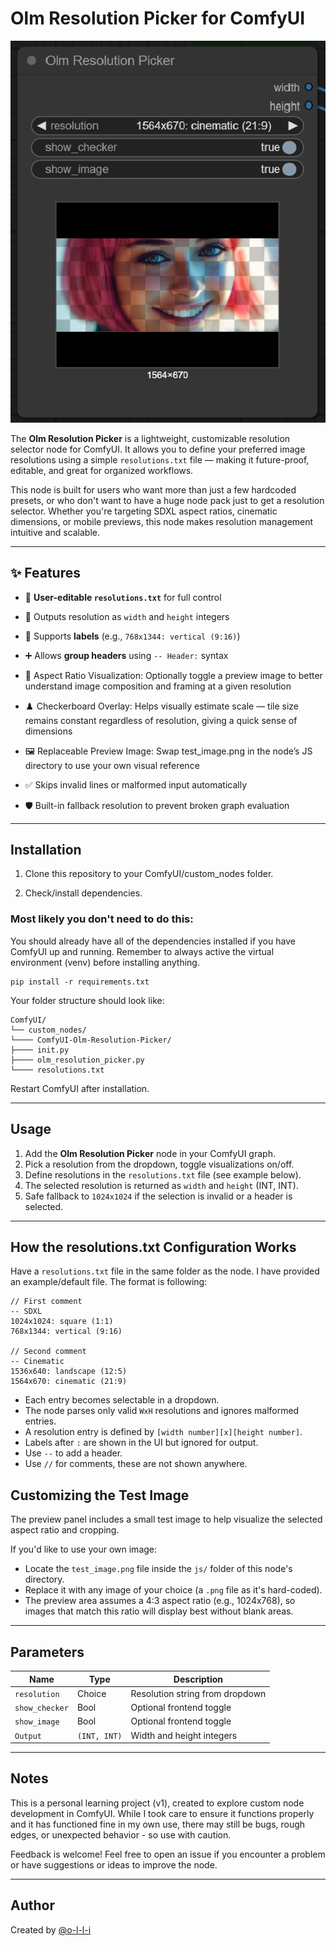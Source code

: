 # Olm Resolution Picker for ComfyUI

![Olm Resolution Picker node image](/assets/olm_resolution_picker.png)

The **Olm Resolution Picker** is a lightweight, customizable resolution selector node for ComfyUI.
It allows you to define your preferred image resolutions using a simple `resolutions.txt` file — making it future-proof, editable, and great for organized workflows.

This node is built for users who want more than just a few hardcoded presets, or who don't want to have a huge node pack just to get a resolution selector. Whether you're targeting SDXL aspect ratios, cinematic dimensions, or mobile previews, this node makes resolution management intuitive and scalable.

---

## ✨ Features

- 📄 **User-editable `resolutions.txt`** for full control
- 🔢 Outputs resolution as `width` and `height` integers
- 🧠 Supports **labels** (e.g., `768x1344: vertical (9:16)`)
- ➕ Allows **group headers** using `-- Header:` syntax
- 🧩 Aspect Ratio Visualization:
Optionally toggle a preview image to better understand image composition and framing at a given resolution
- ♟️ Checkerboard Overlay:
Helps visually estimate scale — tile size remains constant regardless of resolution, giving a quick sense of dimensions

- 🖼️ Replaceable Preview Image:
Swap test_image.png in the node’s JS directory to use your own visual reference
- ✅ Skips invalid lines or malformed input automatically
- 🛡️ Built-in fallback resolution to prevent broken graph evaluation

---

## Installation

1. Clone this repository to your ComfyUI/custom_nodes folder.

2. Check/install dependencies.

### Most likely you don't need to do this:
You should already have all of the dependencies installed if you have ComfyUI up and running. Remember to always active the virtual environment (venv) before installing anything.

```
pip install -r requirements.txt
```

Your folder structure should look like:

```
ComfyUI/
└── custom_nodes/
└──── ComfyUI-Olm-Resolution-Picker/
├──── init.py
├──── olm_resolution_picker.py
└──── resolutions.txt
```

Restart ComfyUI after installation.

---

## Usage

1. Add the **Olm Resolution Picker** node in your ComfyUI graph.
2. Pick a resolution from the dropdown, toggle visualizations on/off.
3. Define resolutions in the `resolutions.txt` file (see example below).
4. The selected resolution is returned as `width` and `height` (INT, INT).
5. Safe fallback to `1024x1024` if the selection is invalid or a header is selected.

---

## How the resolutions.txt Configuration Works

Have a `resolutions.txt` file in the same folder as the node.
I have provided an example/default file.
The format is following:

```
// First comment
-- SDXL
1024x1024: square (1:1)
768x1344: vertical (9:16)

// Second comment
-- Cinematic
1536x640: landscape (12:5)
1564x670: cinematic (21:9)
```

- Each entry becomes selectable in a dropdown.
- The node parses only valid `WxH` resolutions and ignores malformed entries.
- A resolution entry is defined by `[width number][x][height number]`.
- Labels after `:` are shown in the UI but ignored for output.
- Use `--` to add a header.
- Use `//` for comments, these are not shown anywhere.

## Customizing the Test Image

The preview panel includes a small test image to help visualize the selected aspect ratio and cropping.

If you'd like to use your own image:

- Locate the `test_image.png` file inside the `js/` folder of this node's directory.
- Replace it with any image of your choice (a `.png` file as it's hard-coded).
- The preview area assumes a 4:3 aspect ratio (e.g., 1024x768), so images that match this ratio will display best without blank areas.

---

## Parameters

| Name            | Type          | Description                      |
|-----------------|---------------|----------------------------------|
| `resolution`    | Choice        | Resolution string from dropdown  |
| `show_checker`  | Bool          | Optional frontend toggle         |
| `show_image`    | Bool          | Optional frontend toggle         |
| `Output`        | `(INT, INT)`  | Width and height integers        |

---

## Notes

This is a personal learning project (v1), created to explore custom node development in ComfyUI. While I took care to ensure it functions properly and it has functioned fine in my own use, there may still be bugs, rough edges, or unexpected behavior - so use with caution.

Feedback is welcome! Feel free to open an issue if you encounter a problem or have suggestions or ideas to improve the node.

---

## Author

Created by [@o-l-l-i](https://github.com/o-l-l-i)